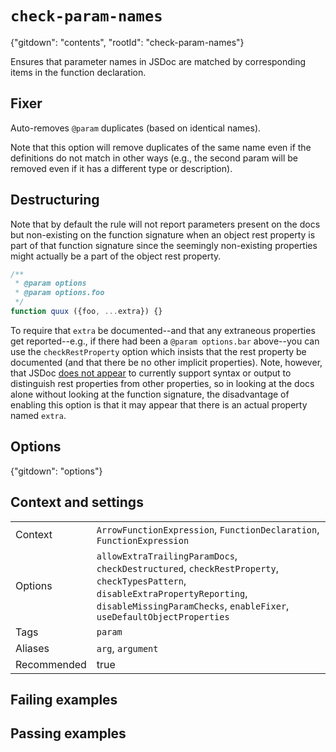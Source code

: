 # `check-param-names`

{"gitdown": "contents", "rootId": "check-param-names"}

Ensures that parameter names in JSDoc are matched by corresponding items in
the function declaration.

## Fixer

Auto-removes `@param` duplicates (based on identical names).

Note that this option will remove duplicates of the same name even if
the definitions do not match in other ways (e.g., the second param will
be removed even if it has a different type or description).

## Destructuring

Note that by default the rule will not report parameters present on the docs
but non-existing on the function signature when an object rest property is part
of that function signature since the seemingly non-existing properties might
actually be a part of the object rest property.

```js
/**
 * @param options
 * @param options.foo
 */
function quux ({foo, ...extra}) {}
```

To require that `extra` be documented--and that any extraneous properties
get reported--e.g., if there had been a `@param options.bar` above--you
can use the `checkRestProperty` option which insists that the rest
property be documented (and that there be no other implicit properties).
Note, however, that JSDoc [does not appear](https://github.com/jsdoc/jsdoc/issues/1773)
to currently support syntax or output to distinguish rest properties from
other properties, so in looking at the docs alone without looking at the
function signature, the disadvantage of enabling this option is that it
may appear that there is an actual property named `extra`.

## Options

{"gitdown": "options"}

## Context and settings

|||
|---|---|
|Context|`ArrowFunctionExpression`, `FunctionDeclaration`, `FunctionExpression`|
|Options|`allowExtraTrailingParamDocs`, `checkDestructured`, `checkRestProperty`, `checkTypesPattern`, `disableExtraPropertyReporting`, `disableMissingParamChecks`, `enableFixer`, `useDefaultObjectProperties`|
|Tags|`param`|
|Aliases|`arg`, `argument`|
|Recommended|true|

## Failing examples

<!-- assertions-failing checkParamNames -->

## Passing examples

<!-- assertions-passing checkParamNames -->

